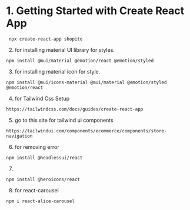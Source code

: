 # 1. Getting Started with Create React App

```
 npx create-react-app shopito
```
2.    for installing material UI library for styles.
```
npm install @mui/material @emotion/react @emotion/styled
```
3.  for installing material icon for style.
```
npm install @mui/icons-material @mui/material @emotion/styled @emotion/react
```
4.  for Tailwind Css Setup
```
https://tailwindcss.com/docs/guides/create-react-app
```

5. go  to this site for tailwind ui components
```
https://tailwindui.com/components/ecommerce/components/store-navigation
```
6.  for removing error
```
npm install @headlessui/react
```
7.
```
npm install @heroicons/react
```
8. for react-carousel
```
npm i react-alice-carousel
```
















